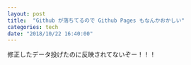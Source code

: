```yaml
---
layout: post
title:  "Github が落ちてるので Github Pages もなんかおかしい"
categories: tech
date: "2018/10/22 16:40:00"
---
```


修正したデータ投げたのに反映されてないぞー！！！
